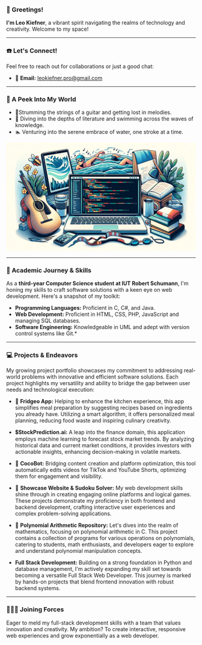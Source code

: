 ### 👋 Greetings!

**I'm Leo Kiefner**, a vibrant spirit navigating the realms of technology and creativity. Welcome to my space!

---

### ☎️ Let's Connect!

Feel free to reach out for collaborations or just a good chat:
- 📧 **Email:** leokiefner.pro@gmail.com

---

### 🌱 A Peek Into My World

- 🎸Strumming the strings of a guitar and getting lost in melodies.
- 📖 Diving into the depths of literature and swimming across the waves of knowledge.
- 🏊 ️Venturing into the serene embrace of water, one stroke at a time.

![img_1.png](img_1.png)

---

### 📖 Academic Journey & Skills

As a **third-year Computer Science student at IUT Robert Schumann**, I'm honing my skills to craft software solutions with a keen eye on web development. Here's a snapshot of my toolkit:

- **Programming Languages:** Proficient in C, C#, and Java.
- **Web Development:** Proficient in HTML, CSS, PHP, JavaScript and managing SQL databases.
- **Software Engineering:** Knowledgeable in UML and adept with version control systems like Git.*

---

### 💻 Projects & Endeavors

My growing project portfolio showcases my commitment to addressing real-world problems with innovative and efficient software solutions. Each project highlights my versatility and ability to bridge the gap between user needs and technological execution:

- 🍰 **Fridgeo App:** Helping to enhance the kitchen experience, this app simplifies meal preparation by suggesting recipes based on ingredients you already have. Utilizing a smart algorithm, it offers personalized meal planning, reducing food waste and inspiring culinary creativity.

- 💲**StockPrediction.ai:** A leap into the finance domain, this application employs machine learning to forecast stock market trends. By analyzing historical data and current market conditions, it provides investors with actionable insights, enhancing decision-making in volatile markets.

- 🤖 **CocoBot:** Bridging content creation and platform optimization, this tool automatically edits videos for TikTok and YouTube Shorts, optimizing them for engagement and visibility.

- 📇 **Showcase Website & Sudoku Solver:** My web development skills shine through in creating engaging online platforms and logical games. These projects demonstrate my proficiency in both frontend and backend development, crafting interactive user experiences and complex problem-solving applications.

- 🔢 **Polynomial Arithmetic Repository:** Let's dives into the realm of mathematics, focusing on polynomial arithmetic in C. This project contains a collection of programs for various operations on polynomials, catering to students, math enthusiasts, and developers eager to explore and understand polynomial manipulation concepts. 

- **Full Stack Development:** Building on a strong foundation in Python and database management, I'm actively expanding my skill set towards becoming a versatile Full Stack Web Developer. This journey is marked by hands-on projects that blend frontend innovation with robust backend systems.

---

### 🧑‍🤝‍🧑 Joining Forces

Eager to meld my full-stack development skills with a team that values innovation and creativity. My ambition? To create interactive, responsive web experiences and grow exponentially as a web developer.



